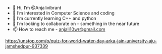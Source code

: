 - 👋 Hi, I’m @Anjalivibrant
- 👀 I’m interested in Computer Science and coding
- 🌱 I’m currently learning C++ and python
- 💞️ I’m looking to collaborate on - something in the near future
- 📫 How to reach me - anjali10wr@gmail.com
<!---
Anjalivibrant/Anjalivibrant is a ✨ special ✨ repository because its `README.md` (this file) appears on your GitHub profile.
You can click the Preview link to take a look at your changes.
--->
https://unstop.com/p/quiz-for-world-water-day-arka-jain-university-aju-jamshedpur-937339
